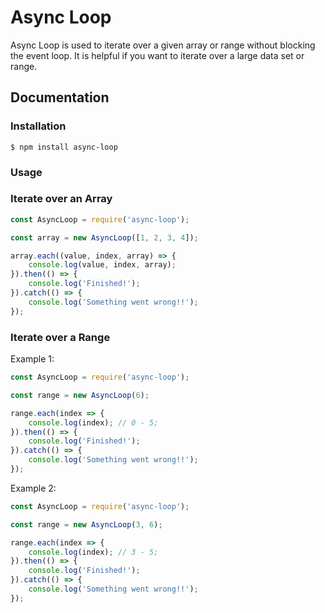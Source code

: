 # Async Loop

Async Loop is used to iterate over a given array or range without blocking the event loop. It is helpful if you want to iterate over a large data set or range.


## Documentation

### Installation

```shell
$ npm install async-loop
```

### Usage

### Iterate over an Array

```javascript
const AsyncLoop = require('async-loop');

const array = new AsyncLoop([1, 2, 3, 4]);

array.each((value, index, array) => {
    console.log(value, index, array);
}).then(() => {
    console.log('Finished!');
}).catch(() => {
    console.log('Something went wrong!!');
});
```

### Iterate over a Range

Example 1:
```javascript
const AsyncLoop = require('async-loop');

const range = new AsyncLoop(6);

range.each(index => {
    console.log(index); // 0 - 5;
}).then(() => {
    console.log('Finished!');
}).catch(() => {
    console.log('Something went wrong!!');
});
```

Example 2:

```javascript
const AsyncLoop = require('async-loop');

const range = new AsyncLoop(3, 6);

range.each(index => {
    console.log(index); // 3 - 5;
}).then(() => {
    console.log('Finished!');
}).catch(() => {
    console.log('Something went wrong!!');
});
```